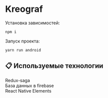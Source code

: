 # Kreograf

Установка зависимостей:

`npm i`

Запуск проекта:

`yarn run android`

## 📋 Используемые технологии

Redux-saga<br />
База данных в firebase<br />
React Native Elements<br />
